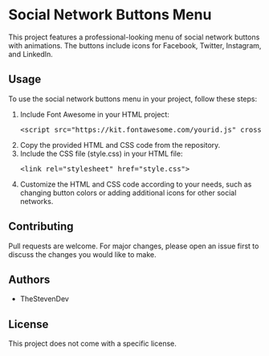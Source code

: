 
  <h1>Social Network Buttons Menu</h1>
  <p>This project features a professional-looking menu of social network buttons with animations. The buttons include icons for Facebook, Twitter, Instagram, and LinkedIn.</p>
  
  <h2>Usage</h2>
  <p>To use the social network buttons menu in your project, follow these steps:</p>
  <ol>
    <li>Include Font Awesome in your HTML project:</li>
    <pre>&lt;script src="https://kit.fontawesome.com/yourid.js" crossorigin="anonymous"&gt;&lt;/script&gt;</pre>
    <li>Copy the provided HTML and CSS code from the repository.</li>
    <li>Include the CSS file (style.css) in your HTML file:</li>
    <pre>&lt;link rel="stylesheet" href="style.css"&gt;</pre>
    <li>Customize the HTML and CSS code according to your needs, such as changing button colors or adding additional icons for other social networks.</li>
  </ol>
  
  <h2>Contributing</h2>
  <p>Pull requests are welcome. For major changes, please open an issue first to discuss the changes you would like to make.</p>
  
  <h2>Authors</h2>
  <ul>
    <li>TheStevenDev</li>
  </ul>
  
  <h2>License</h2>
  <p>This project does not come with a specific license.</p>

